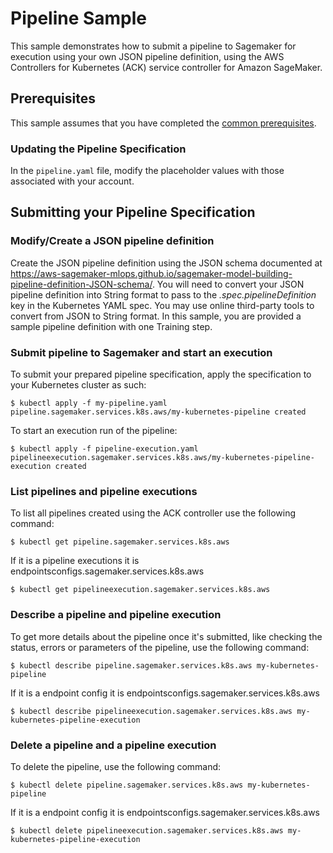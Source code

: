 # Pipeline Sample

This sample demonstrates how to submit a pipeline to Sagemaker for execution using your own JSON pipeline definition, using the AWS Controllers for Kubernetes (ACK) service controller for Amazon SageMaker.   

## Prerequisites

This sample assumes that you have completed the [common prerequisites](/samples/README.md).

### Updating the Pipeline Specification

In the `pipeline.yaml` file, modify the placeholder values with those associated with your account. 

## Submitting your Pipeline Specification

### Modify/Create a JSON pipeline definition

Create the JSON pipeline definition using the JSON schema documented at https://aws-sagemaker-mlops.github.io/sagemaker-model-building-pipeline-definition-JSON-schema/. You will need to convert your JSON pipeline definition into String format to pass to the *.spec.pipelineDefinition* key in the Kubernetes YAML spec. You may use online third-party tools to convert from JSON to String format. In this sample, you are provided a sample pipeline definition with one Training step.

### Submit pipeline to Sagemaker and start an execution

To submit your prepared pipeline specification, apply the specification to your Kubernetes cluster as such:
```
$ kubectl apply -f my-pipeline.yaml
pipeline.sagemaker.services.k8s.aws/my-kubernetes-pipeline created
```
To start an execution run of the pipeline:
```
$ kubectl apply -f pipeline-execution.yaml
pipelineexecution.sagemaker.services.k8s.aws/my-kubernetes-pipeline-execution created
```

### List pipelines and pipeline executions

To list all pipelines created using the ACK controller use the following command:
```
$ kubectl get pipeline.sagemaker.services.k8s.aws
```
If it is a pipeline executions it is endpointsconfigs.sagemaker.services.k8s.aws  
```
$ kubectl get pipelineexecution.sagemaker.services.k8s.aws
```

### Describe a pipeline and pipeline execution

To get more details about the pipeline once it's submitted, like checking the status, errors or parameters of the pipeline, use the following command:
```
$ kubectl describe pipeline.sagemaker.services.k8s.aws my-kubernetes-pipeline
```

If it is a endpoint config it is endpointsconfigs.sagemaker.services.k8s.aws  
```
$ kubectl describe pipelineexecution.sagemaker.services.k8s.aws my-kubernetes-pipeline-execution
```

### Delete a pipeline and a pipeline execution

To delete the pipeline, use the following command:
```
$ kubectl delete pipeline.sagemaker.services.k8s.aws my-kubernetes-pipeline
```

If it is a endpoint config it is endpointsconfigs.sagemaker.services.k8s.aws  
```
$ kubectl delete pipelineexecution.sagemaker.services.k8s.aws my-kubernetes-pipeline-execution
```